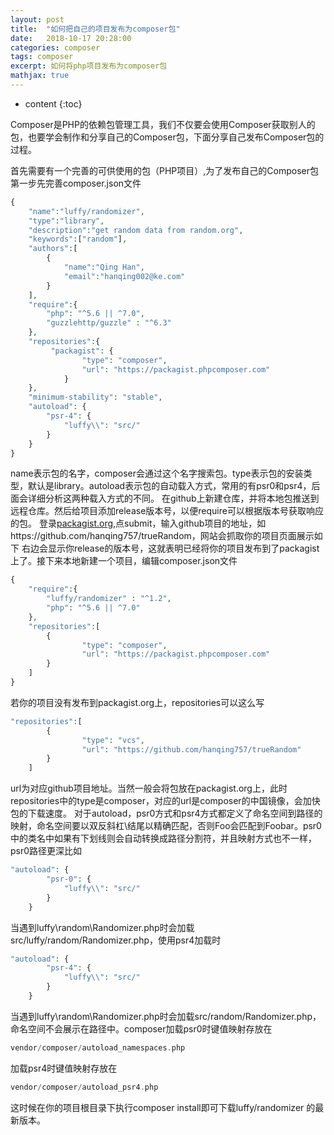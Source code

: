 ```yaml
---
layout: post
title:  "如何把自己的项目发布为composer包"
date:   2018-10-17 20:28:00
categories: composer
tags: composer
excerpt: 如何将php项目发布为composer包
mathjax: true
---
```


* content
{:toc}

Composer是PHP的依赖包管理工具，我们不仅要会使用Composer获取别人的包，也要学会制作和分享自己的Composer包，下面分享自己发布Composer包的过程。

首先需要有一个完善的可供使用的包（PHP项目）,为了发布自己的Composer包第一步先完善composer.json文件
```php
{
    "name":"luffy/randomizer",
    "type":"library",
    "description":"get random data from random.org",
    "keywords":["random"],
    "authors":[
        {
            "name":"Qing Han",
            "email":"hanqing002@ke.com"
        }
    ],
    "require":{
        "php": "^5.6 || ^7.0",
        "guzzlehttp/guzzle" : "^6.3"
    },
    "repositories":{
         "packagist": {
                "type": "composer",
                "url": "https://packagist.phpcomposer.com"
            }
    },
    "minimum-stability": "stable",
    "autoload": {
        "psr-4": {
            "luffy\\": "src/"
        }
    }
}
```
name表示包的名字，composer会通过这个名字搜索包。type表示包的安装类型，默认是library。autoload表示包的自动载入方式，常用的有psr0和psr4，后面会详细分析这两种载入方式的不同。
在github上新建仓库，并将本地包推送到远程仓库。然后给项目添加release版本号，以便require可以根据版本号获取响应的包。
登录[packagist.org](https://packagist.org/),点submit，输入github项目的地址，如https://github.com/hanqing757/trueRandom，网站会抓取你的项目页面展示如下
右边会显示你release的版本号，这就表明已经将你的项目发布到了packagist上了。接下来本地新建一个项目，编辑composer.json文件
```php
{
	"require":{
        "luffy/randomizer" : "^1.2",
        "php": "^5.6 || ^7.0"
    },
    "repositories":[
        {
                "type": "composer",
                "url": "https://packagist.phpcomposer.com"
        }
    ]
}
```
若你的项目没有发布到packagist.org上，repositories可以这么写
```php
"repositories":[
        {
                "type": "vcs",
                "url": "https://github.com/hanqing757/trueRandom"
        }
    ]
```
url为对应github项目地址。当然一般会将包放在packagist.org上，此时repositories中的type是composer，对应的url是composer的中国镜像，会加快包的下载速度。
对于autoload，psr0方式和psr4方式都定义了命名空间到路径的映射，命名空间要以双反斜杠\\结尾以精确匹配，否则Foo会匹配到Foobar。psr0中的类名中如果有下划线则会自动转换成路径分割符，并且映射方式也不一样，psr0路径更深比如
```php
"autoload": {
        "psr-0": {
            "luffy\\": "src/"
        }
    }
```
当遇到luffy\random\Randomizer.php时会加载src/luffy/random/Randomizer.php，使用psr4加载时
```php
"autoload": {
        "psr-4": {
            "luffy\\": "src/"
        }
    }
```
当遇到luffy\random\Randomizer.php时会加载src/random/Randomizer.php，命名空间不会展示在路径中。composer加载psr0时键值映射存放在
```php
vendor/composer/autoload_namespaces.php
```
加载psr4时键值映射存放在
```php
vendor/composer/autoload_psr4.php
```
这时候在你的项目根目录下执行composer install即可下载luffy/randomizer 的最新版本。